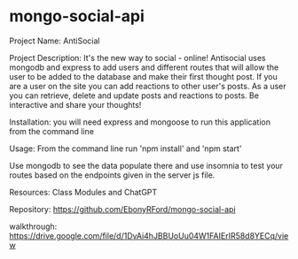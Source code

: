 # mongo-social-api

Project Name: AntiSocial

Project Description:
It's the new way to social - online! Antisocial uses mongodb and express to add users and different routes that will allow the user to be added to the database and make their first thought post. If you are a user on the site you can add reactions to other user's posts. As a user you can retrieve, delete and update posts and reactions to posts. Be interactive and share your thoughts!

Installation:
you will need express and mongoose to run this application from the command line

Usage:
From the command line run 'npm install' and 'npm start'

Use mongodb to see the data populate there and use insomnia to test your routes based on the endpoints given in the server js file.

Resources:
Class Modules and ChatGPT

Repository: https://github.com/EbonyRFord/mongo-social-api

walkthrough: https://drive.google.com/file/d/1DvAi4hJBBUoUu04W1FAIErIR58d8YECq/view


